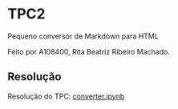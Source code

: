 # TPC2
Pequeno conversor de Markdown para HTML

Feito por A108400, Rita Beatriz Ribeiro Machado.


## Resolução
Resolução do TPC: [converter.ipynb](https://github.com/ritarm03/PLC2025/blob/main/TP2/converter.ipynb)

